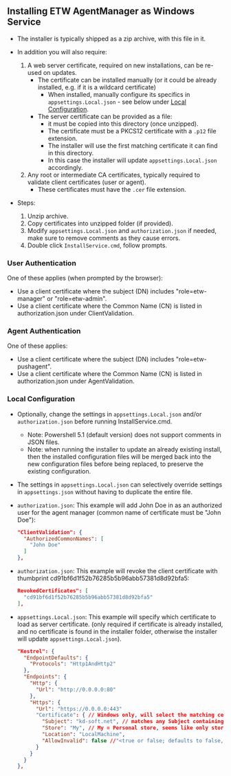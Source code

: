 ## Installing ETW AgentManager as Windows Service

- The installer is typically shipped as a zip archive, with this file in it.

- In addition you will also require:
  
  1) A web server certificate, required on new installations, can be re-used on updates.
     - The certificate can be installed manually (or it could be already installed, e.g. if it is a wildcard certificate)
       - When installed, manually configure its specifics in `appsettings.Local.json` - see below under [Local Configuration](#local-configuration).
     - The server certificate can be provided as a file:
       - it must be copied into this directory (once unzipped).
       - The certificate must be a PKCS12 certificate with a `.p12` file extension.
       - The installer will use the first matching certificate it can find in this directory.
       - In this case the installer will update `appsettings.Local.json` accordingly.
  2) Any root or intermediate CA certificates, typically required to validate client certificates (user or agent).
     - These certificates must have the `.cer` file extension.

- Steps:
  
  1) Unzip archive.
  2) Copy certificates into unzipped folder (if provided).
  3) Modify `appsettings.Local.json` and `authorization.json` if needed, make sure to remove comments as they cause errors.
  4) Double click `InstallService.cmd`, follow prompts.

### User Authentication

One of these applies (when prompted by the browser):

- Use a client certificate where the subject (DN) includes "role=etw-manager" or "role=etw-admin". 
- Use a client certificate where the Common Name (CN) is listed in authorization.json under ClientValidation.

### Agent Authentication

One of these applies:

- Use a client certificate where the subject (DN) includes "role=etw-pushagent".
- Use a client certificate where the Common Name (CN) is listed in authorization.json under AgentValidation.

### Local Configuration

- Optionally, change the settings in `appsettings.Local.json` and/or `authorization.json` before running InstallService.cmd.
  - Note: Powershell 5.1 (default version) does not support comments in JSON files.
  - Note: when running the installer to update an already existing install, then the installed configuration files
    will be merged back into the new configuration files before being replaced, to preserve the existing configuration.

- The settings in `appsettings.Local.json` can selectively override settings in `appsettings.json` without having to duplicate the entire file.
      
- `authorization.json`:
  This example will add John Doe in as an authorized user for the agent manager (common name of certificate must be "John Doe"):
  ```json
  "ClientValidation": {
    "AuthorizedCommonNames": [
      "John Doe"
    ]
  },
  ```

- `authorization.json`:
  This example will revoke the client certificate with thumbprint cd91bf6d1f52b76285b5b96abb57381d8d92bfa5:
  ```json
  RevokedCertificates": [
    "cd91bf6d1f52b76285b5b96abb57381d8d92bfa5"
  ],
  ```

- `appsettings.Local.json`:
  This example will specify which certificate to load as server certificate.
  (only required if certificate is already installed, and no certificate is found in the installer folder, otherwise the installer will update `appsettings.Local.json`).
  ```json
  "Kestrel": {
    "EndpointDefaults": {
      "Protocols": "Http1AndHttp2"
    },
    "Endpoints": {
      "Http": {
        "Url": "http://0.0.0.0:80"
      },
      "Https": {
        "Url": "https://0.0.0.0:443"
        "Certificate": { // Windows only, will select the matching certificate with the latest expiry date
          "Subject": "kd-soft.net", // matches any Subject containing that string
          "Store": "My", // My = Personal store, seems like only stores indicated by the StoreName type are accepted
          "Location": "LocalMachine",
          "AllowInvalid": false //"<true or false; defaults to false, must be false for server certificates>"
        }
      }
    }
  },
  ```
